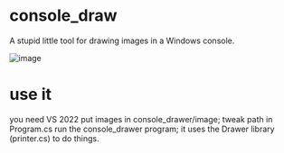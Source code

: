 # console_draw
 A stupid little tool for drawing images in a Windows console.

![image](https://user-images.githubusercontent.com/22672131/189955720-40ed0b91-d592-4861-a8df-ec6f2b3dbd6a.png)

# use it
 you need VS 2022
 put images in console_drawer/image; tweak path in Program.cs
 run the console_drawer program; it uses the Drawer library (printer.cs) to do things. 
